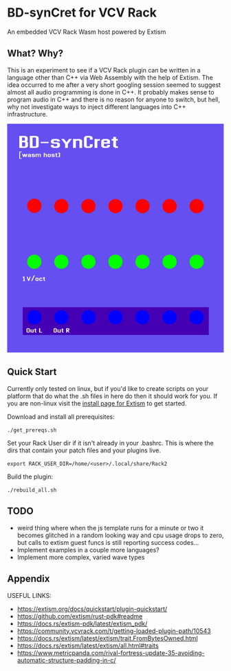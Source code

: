 # BD-synCret for VCV Rack

An embedded VCV Rack Wasm host powered by Extism 

## What? Why?

This is an experiment to see if a VCV Rack plugin can be written in a language other than C++ via Web Assembly with the help of Extism. The idea occurred to me after a very short googling session seemed to suggest almost all audio programming is done in C++. It probably makes sense to program audio in C++ and there is no reason for anyone to switch, but hell, why not investigate ways to inject different languages into C++ infrastructure.

![Module Panel Design](/vcv_module/res/BD_synCret.svg)

## Quick Start

Currently only tested on linux, but if you'd like to create scripts on your platform that do what the .sh files in here do then it should work for you. If you are non-linux visit the [install page for Extism](https://extism.org/docs/install/) to get started.

Download and install all prerequisites:
```
./get_prereqs.sh
```

Set your Rack User dir if it isn't already in your .bashrc. This is where the dirs that contain your patch files and your plugins live.
```
export RACK_USER_DIR=/home/<user>/.local/share/Rack2
```

Build the plugin:
```
./rebuild_all.sh
```

## TODO

- weird thing where when the js template runs for a minute or two it becomes glitched in a random looking way and cpu usage drops to zero, but calls to extism guest funcs is still reporting success codes...
- Implement examples in a couple more languages?
- Implement more complex, varied wave types

## Appendix

USEFUL LINKS:
- https://extism.org/docs/quickstart/plugin-quickstart/
- https://github.com/extism/rust-pdk#readme
- https://docs.rs/extism-pdk/latest/extism_pdk/
- https://community.vcvrack.com/t/getting-loaded-plugin-path/10543
- https://docs.rs/extism/latest/extism/trait.FromBytesOwned.html
- https://docs.rs/extism/latest/extism/all.html#traits
- https://www.metricpanda.com/rival-fortress-update-35-avoiding-automatic-structure-padding-in-c/
